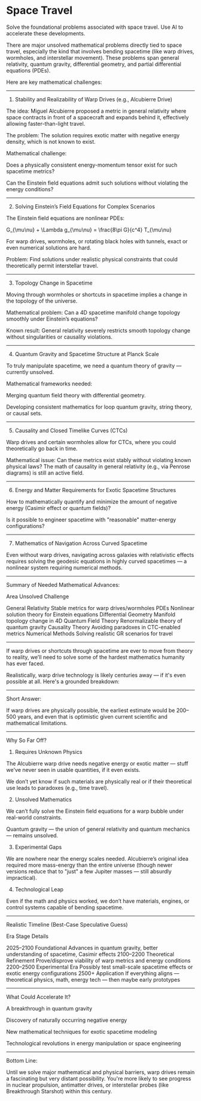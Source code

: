 # Space Travel

Solve the foundational problems associated with space travel. Use AI to accelerate these developments.

There are major unsolved mathematical problems directly tied to space travel, especially the kind that involves bending spacetime (like warp drives, wormholes, and interstellar movement). These problems span general relativity, quantum gravity, differential geometry, and partial differential equations (PDEs).

Here are key mathematical challenges:

---

1. Stability and Realizability of Warp Drives (e.g., Alcubierre Drive)

The idea: Miguel Alcubierre proposed a metric in general relativity where space contracts in front of a spacecraft and expands behind it, effectively allowing faster-than-light travel.

The problem: The solution requires exotic matter with negative energy density, which is not known to exist.

Mathematical challenge:

Does a physically consistent energy-momentum tensor exist for such spacetime metrics?

Can the Einstein field equations admit such solutions without violating the energy conditions?


---

2. Solving Einstein’s Field Equations for Complex Scenarios

The Einstein field equations are nonlinear PDEs:

G_{\mu\nu} + \Lambda g_{\mu\nu} = \frac{8\pi G}{c^4} T_{\mu\nu}

For warp drives, wormholes, or rotating black holes with tunnels, exact or even numerical solutions are hard.

Problem: Find solutions under realistic physical constraints that could theoretically permit interstellar travel.


---

3. Topology Change in Spacetime

Moving through wormholes or shortcuts in spacetime implies a change in the topology of the universe.

Mathematical problem: Can a 4D spacetime manifold change topology smoothly under Einstein’s equations?

Known result: General relativity severely restricts smooth topology change without singularities or causality violations.


---

4. Quantum Gravity and Spacetime Structure at Planck Scale

To truly manipulate spacetime, we need a quantum theory of gravity — currently unsolved.

Mathematical frameworks needed:

Merging quantum field theory with differential geometry.

Developing consistent mathematics for loop quantum gravity, string theory, or causal sets.


---

5. Causality and Closed Timelike Curves (CTCs)

Warp drives and certain wormholes allow for CTCs, where you could theoretically go back in time.

Mathematical issue: Can these metrics exist stably without violating known physical laws? The math of causality in general relativity (e.g., via Penrose diagrams) is still an active field.

---

6. Energy and Matter Requirements for Exotic Spacetime Structures

How to mathematically quantify and minimize the amount of negative energy (Casimir effect or quantum fields)?

Is it possible to engineer spacetime with "reasonable" matter-energy configurations?

---

7. Mathematics of Navigation Across Curved Spacetime

Even without warp drives, navigating across galaxies with relativistic effects requires solving the geodesic equations in highly curved spacetimes — a nonlinear system requiring numerical methods.

---

Summary of Needed Mathematical Advances:

Area	Unsolved Challenge

General Relativity	Stable metrics for warp drives/wormholes
PDEs	Nonlinear solution theory for Einstein equations
Differential Geometry	Manifold topology change in 4D
Quantum Field Theory	Renormalizable theory of quantum gravity
Causality Theory	Avoiding paradoxes in CTC-enabled metrics
Numerical Methods	Solving realistic GR scenarios for travel



---

If warp drives or shortcuts through spacetime are ever to move from theory to reality, we’ll need to solve some of the hardest mathematics humanity has ever faced.


Realistically, warp drive technology is likely centuries away — if it's even possible at all. Here's a grounded breakdown:


---

Short Answer:

If warp drives are physically possible, the earliest estimate would be 200–500 years, and even that is optimistic given current scientific and mathematical limitations.


---

Why So Far Off?

1. Requires Unknown Physics

The Alcubierre warp drive needs negative energy or exotic matter — stuff we've never seen in usable quantities, if it even exists.

We don’t yet know if such materials are physically real or if their theoretical use leads to paradoxes (e.g., time travel).


2. Unsolved Mathematics

We can’t fully solve the Einstein field equations for a warp bubble under real-world constraints.

Quantum gravity — the union of general relativity and quantum mechanics — remains unsolved.


3. Experimental Gaps

We are nowhere near the energy scales needed. Alcubierre’s original idea required more mass-energy than the entire universe (though newer versions reduce that to "just" a few Jupiter masses — still absurdly impractical).


4. Technological Leap

Even if the math and physics worked, we don’t have materials, engines, or control systems capable of bending spacetime.

---

Realistic Timeline (Best-Case Speculative Guess)

Era	Stage	Details

2025–2100	Foundational	Advances in quantum gravity, better understanding of spacetime, Casimir effects
2100–2200	Theoretical Refinement	Prove/disprove viability of warp metrics and energy conditions
2200–2500	Experimental Era	Possibly test small-scale spacetime effects or exotic energy configurations
2500+	Application	If everything aligns — theoretical physics, math, energy tech — then maybe early prototypes

---

What Could Accelerate It?

A breakthrough in quantum gravity

Discovery of naturally occurring negative energy

New mathematical techniques for exotic spacetime modeling

Technological revolutions in energy manipulation or space engineering

---

Bottom Line:

Until we solve major mathematical and physical barriers, warp drives remain a fascinating but very distant possibility. You're more likely to see progress in nuclear propulsion, antimatter drives, or interstellar probes (like Breakthrough Starshot) within this century.
